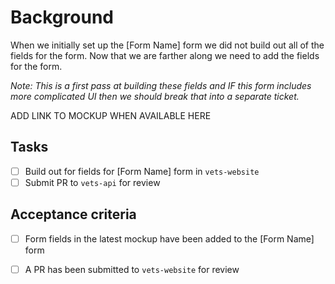 # Background
When we initially set up the [Form Name] form we did not build out all of the fields for the form. Now that we are farther along we need to add the fields for the form. 

_Note: This is a first pass at building these fields and IF this form includes more complicated UI then we should break that into a separate ticket._

ADD LINK TO MOCKUP WHEN AVAILABLE HERE

## Tasks
- [ ] Build out for fields for [Form Name] form in `vets-website`
- [ ] Submit PR to `vets-api` for review

## Acceptance criteria
- [ ] Form fields in the latest mockup have been added to the [Form Name] form
- [ ] A PR has been submitted to `vets-website` for review

